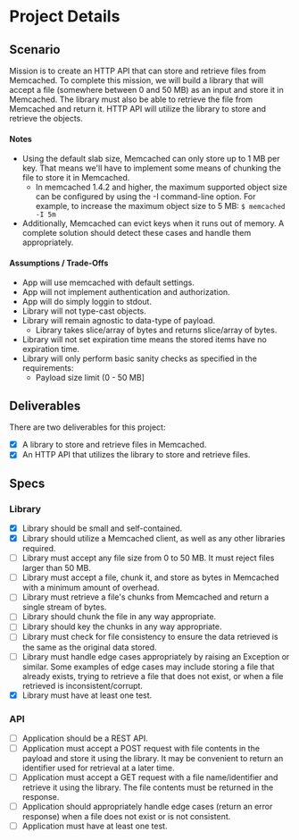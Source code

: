 # Project Details

## Scenario

Mission is to create an HTTP API that can store and retrieve files from Memcached. To complete this mission, we will
build a library that will accept a file (somewhere between 0 and 50 MB) as an input and store it in Memcached. The
library must also be able to retrieve the file from Memcached and return it. HTTP API will utilize the library to store
and retrieve the objects.

#### Notes

- Using the default slab size, Memcached can only store up to 1 MB per key. That means we'll have to implement some
  means of chunking the file to store it in Memcached.
    - In memcached 1.4.2 and higher, the maximum supported object size can be configured by using the -I command-line
      option. For example, to increase the maximum object size to 5 MB: `$ memcached -I 5m`
- Additionally, Memcached can evict keys when it runs out of memory. A complete solution should detect these cases and
  handle them appropriately.

#### Assumptions / Trade-Offs

- App will use memcached with default settings.
- App will not implement authentication and authorization.
- App will do simply loggin to stdout.
- Library will not type-cast objects.
- Library will remain agnostic to data-type of payload.
  - Library takes slice/array of bytes and returns slice/array of bytes.
- Library will not set expiration time means the stored items have no expiration time.
- Library will only perform basic sanity checks as specified in the requirements:
  - Payload size limit (0 - 50 MB]

## Deliverables

There are two deliverables for this project:

- [x] A library to store and retrieve files in Memcached.
- [x] An HTTP API that utilizes the library to store and retrieve files.

## Specs

### Library

- [x] Library should be small and self-contained.
- [x] Library should utilize a Memcached client, as well as any other libraries required.
- [ ] Library must accept any file size from 0 to 50 MB. It must reject files larger than 50 MB.
- [ ] Library must accept a file, chunk it, and store as bytes in Memcached with a minimum amount of overhead.
- [ ] Library must retrieve a file's chunks from Memcached and return a single stream of bytes.
- [ ] Library should chunk the file in any way appropriate.
- [ ] Library should key the chunks in any way appropriate.
- [ ] Library must check for file consistency to ensure the data retrieved is the same as the original data stored.
- [ ] Library must handle edge cases appropriately by raising an Exception or similar. Some examples of edge cases may include storing a file that already exists, trying to retrieve a file that does not exist, or when a file retrieved is inconsistent/corrupt.
- [x] Library must have at least one test.

### API

- [ ] Application should be a REST API.
- [ ] Application must accept a POST request with file contents in the payload and store it using the library. It may be convenient to return an identifier used for retrieval at a later time.
- [ ] Application must accept a GET request with a file name/identifier and retrieve it using the library. The file contents must be returned in the response.
- [ ] Application should appropriately handle edge cases (return an error response) when a file does not exist or is not consistent.
- [ ] Application must have at least one test.

